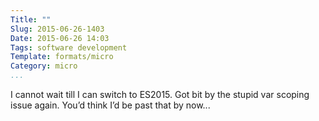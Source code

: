 ```yaml
---
Title: ""
Slug: 2015-06-26-1403
Date: 2015-06-26 14:03
Tags: software development
Template: formats/micro
Category: micro
...
```


I cannot wait till I can switch to ES2015. Got bit by the stupid var scoping issue again. You’d think I’d be past that by now...
